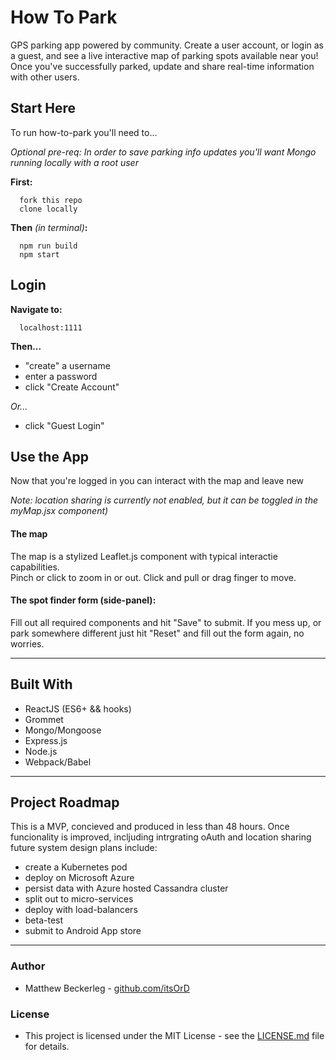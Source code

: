 # How To Park

GPS parking app powered by community.
Create a user account, or login as a guest, and see a live interactive map of parking spots available near you!
Once you've successfully parked, update and share real-time information with other users.


## Start Here

To run how-to-park you'll need to...

*Optional pre-req:
  In order to save parking info updates you'll want Mongo running locally with a root user*

**First:**
```
  fork this repo
  clone locally
```

**Then** *(in terminal)***:**
```
  npm run build
  npm start
```


## Login

**Navigate to:**
```
  localhost:1111
```

**Then...**
 * "create" a username
 * enter a password
 * click "Create Account"
 
*Or...*
  * click "Guest Login"


## Use the App

Now that you're logged in you can interact with the map and leave new 

*Note: location sharing is currently not enabled, but it can be toggled in the myMap.jsx component)*

#### The map
The map is a stylized Leaflet.js component with typical interactie capabilities.  
Pinch or click to zoom in or out.
Click and pull or drag finger to move.

#### The spot finder form (side-panel):
Fill out all required components and hit "Save" to submit.
If you mess up, or park somewhere different just hit "Reset" and fill out the form again, no worries.

 - - -

## Built With
 * ReactJS (ES6+ && hooks)
 * Grommet
 * Mongo/Mongoose
 * Express.js
 * Node.js
 * Webpack/Babel

 - - - 

## Project Roadmap 
This is a MVP, concieved and produced in less than 48 hours.  Once funcionality is improved, incljuding intrgrating oAuth and location sharing future system design plans include: 
 * create a Kubernetes pod
 * deploy on Microsoft Azure
 * persist data with Azure hosted Cassandra cluster
 * split out to micro-services
 * deploy with load-balancers
 * beta-test
 * submit to Android App store
 

 - - - 

### Author
 * Matthew Beckerleg - [github.com/itsOrD](github.com/itsOrD)
 
### License
 * This project is licensed under the MIT License - see the [LICENSE.md](LICENSE.md) file for details.
 
